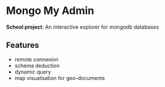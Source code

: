Mongo My Admin
==============

**School project**: An interactive explorer for mongodb databases

## Features

* remote connexion
* schema deduction
* dynamic query
* map visualisation for geo-documents